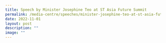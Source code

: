 ```yaml
---
title: Speech by Minister Josephine Teo at ST Asia Future Summit
permalink: /media-centre/speeches/minister-josephine-teo-at-st-asia-future-summit/
date: 2022-11-01
layout: post
description: ""
image: ""
---
```

